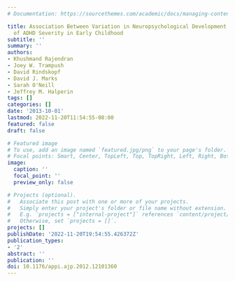 ```yaml
---
# Documentation: https://sourcethemes.com/academic/docs/managing-content/

title: Association Between Variation in Neuropsychological Development and Trajectory
  of ADHD Severity in Early Childhood
subtitle: ''
summary: ''
authors:
- Khushmand Rajendran
- Joey W. Trampush
- David Rindskopf
- David J. Marks
- Sarah O'Neill
- Jeffrey M. Halperin
tags: []
categories: []
date: '2013-10-01'
lastmod: 2022-11-20T11:54:55-08:00
featured: false
draft: false

# Featured image
# To use, add an image named `featured.jpg/png` to your page's folder.
# Focal points: Smart, Center, TopLeft, Top, TopRight, Left, Right, BottomLeft, Bottom, BottomRight.
image:
  caption: ''
  focal_point: ''
  preview_only: false

# Projects (optional).
#   Associate this post with one or more of your projects.
#   Simply enter your project's folder or file name without extension.
#   E.g. `projects = ["internal-project"]` references `content/project/deep-learning/index.md`.
#   Otherwise, set `projects = []`.
projects: []
publishDate: '2022-11-20T19:54:55.426372Z'
publication_types:
- '2'
abstract: ''
publication: ''
doi: 10.1176/appi.ajp.2012.12101360
---
```


